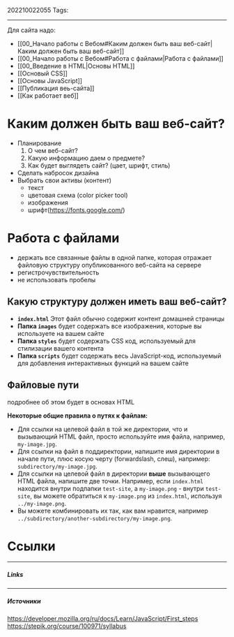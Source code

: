 202210022055
Tags:
___
Для сайта надо:
- [[00_Начало работы с Вебом#Каким должен быть ваш веб-сайт|Каким должен быть ваш веб-сайт]]
- [[00_Начало работы с Вебом#Работа с файлами|Работа с файлами]]
- [[00_Введение в HTML|Основы HTML]]
- [[Основый CSS]]
- [[Основы JavaScript]]
- [[Публикация веь-сайта]]
- [[Как работает веб]]


# Каким должен быть ваш веб-сайт?
- Планирование
	1. О чем веб-сайт?
	2. Какую информацию даем о предмете?
	3. Как будет выглядеть сайт? (цает, шрифт, стиль)
- Сделать набросок дизайна
- Выбрать свои активы (контент)
	- текст
	- цветовая схема (color picker tool)
	- изображения
	- шрифт(https://fonts.google.com/)

# Работа с файлами
- держать все связанные файлы в одной папке, которая отражает файловую структуру опубликованного веб-сайта на сервере
- регистрочувствительность
- не использовать пробелы

## Какую структуру должен иметь ваш веб-сайт?
- **`index.html`**
	Этот файл обычно содержит контент домашней страницы
- **Папка `images`**
	будет содержать все изображения, которые вы используете на вашем сайте
- **Папка `styles`**
	будет содержать CSS код, используемый для стилизации вашего контента
- **Папка `scripts`**
	будет содержать весь JavaScript-код, используемый для добавления интерактивных функций на вашем сайте

## Файловые пути
подробнее об этом будет в основах HTML

**Некоторые общие правила о путях к файлам:**
-   Для ссылки на целевой файл в той же директории, что и вызывающий HTML файл, просто используйте имя файла, например, `my-image.jpg`.
-   Для ссылки на файл в поддиректории, напишите имя директории в начале пути, плюс косую черту (forwardslash, слеш), например: `subdirectory/my-image.jpg`.
-   Для ссылки на целевой файл в директории **выше** вызывающего HTML файла, напишите две точки. Например, если `index.html` находится внутри подпапки `test-site`, а `my-image.png` - внутри `test-site`, вы можете обратиться к `my-image.png` из `index.html`, используя `../my-image.png`.
-   Вы можете комбинировать их так, как вам нравится, например `../subdirectory/another-subdirectory/my-image.png`.

# Ссылки
___
##### Links


---
##### Источники
https://developer.mozilla.org/ru/docs/Learn/JavaScript/First_steps
https://stepik.org/course/100971/syllabus
